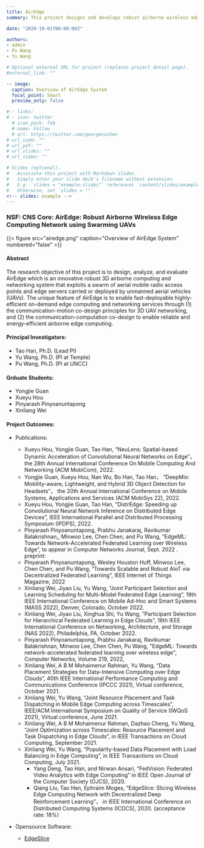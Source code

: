 ```yaml
---
title: AirEdge
summary: This project designs and develops robust airborne wireless edge computing networks and systems.

date: "2020-10-01T00:00:00Z"

authors:
- admin
- Pu Wang
- Yu Wang

# Optional external URL for project (replaces project detail page).
#external_link: ""

-- image:
  caption: Overview of AirEdge System
  focal_point: Smart  
  preview_only: false

#-- links:
# - icon: twitter
  # icon_pack: fab
  # name: Follow
  # url: https://twitter.com/georgecushen
# url_code: ""
# url_pdf: ""
# url_slides: ""
# url_video: "" 

# Slides (optional).
#   Associate this project with Markdown slides.
#   Simply enter your slide deck's filename without extension.
#   E.g. `slides = "example-slides"` references `content/slides/example-slides.md`.
#   Otherwise, set `slides = ""`.
<!-- slides: example -->
---
```


### NSF: CNS Core: AirEdge: Robust Airborne Wireless Edge Computing Network using Swarming UAVs

{{< figure src="airedge.png" caption="Overview of AirEdge System" numbered="false" >}}

#### Abstract
The research objective of this project is to design, analyze, and evaluate AirEdge which is an innovative robust 3D airborne computing and networking system that exploits a swarm of aerial mobile radio access points and edge servers carried or deployed by unmanned aerial vehicles (UAVs). The unique feature of AirEdge is to enable fast-deployable highly-efficient on-demand edge computing and networking services through (1) the communication-motion co-design principles for 3D UAV networking, and (2) the communication-computation co-design to enable reliable and energy-efficient airborne edge computing.

#### Principal Investigators:
- Tao Han, Ph.D. (Lead PI)
- Yu Wang, Ph.D. (PI at Temple)
- Pu Wang, Ph.D. (PI at UNCC)

#### Grduate Students:
- Yongjie Guan
- Xueyu Hou
- Pinyarash Pinyoanuntapong
- Xinliang Wei


#### Project Outcomes:
- Publications:
  - Xueyu Hou, Yongjie Guan, Tao Han, “NeuLens: Spatial-based Dynamic Acceleration of Convolutional Neural Networks on Edge”， the 28th Annual International Conference On Mobile Computing And Networking (ACM MobiCom), 2022.
  - Yongjie Guan, Xueyu Hou, Nan Wu, Bo Han, Tao Han， “DeepMix: Mobility-aware, Lightweight, and Hybrid 3D Object Detection for Headsets”， the 20th Annual International Conference on Mobile Systems, Applications and Services (ACM MobiSys 22), 2022.
  - Xueyu Hou, Yongjie Guan, Tao Han, “DistrEdge: Speeding up Convolutional Neural Network Inference on Distributed Edge Devices”, IEEE International Parallel and Distributed Processing Symposium (IPDPS), 2022. 
  - Pinyarash Pinyoanuntapong, Prabhu Janakaraj, Ravikumar Balakrishnan,, Minwoo Lee, Chen Chen, and Pu Wang, “EdgeML: Towards Network-Accelerated Federated Learning over Wireless Edge”, to appear in Computer Networks Journal, Sept. 2022 . preprint: 
  - Pinyarash Pinyoanuntapong, Wesley Houston Huff, Minwoo Lee, Chen Chen, and Pu Wang, “Towards Scalable and Robust AIoT via Decentralized Federated Learning”, IEEE Internet of Things Magazine, 2022
  - Xinliang Wei, Jiyao Liu, Yu Wang, “Joint Participant Selection and Learning Scheduling for Multi-Model Federated Edge Learning”, 19th IEEE International Conference on Mobile Ad-Hoc and Smart Systems (MASS 2022), Denver, Colorado, October 2022.
  - Xinliang Wei, Jiyao Liu, Xinghua Shi, Yu Wang, “Participant Selection for Hierarchical Federated Learning in Edge Clouds”, 16th IEEE International Conference on Networking, Architecture, and Storage (NAS 2022), Philadelphia, PA, October 2022.
  - Pinyarash Pinyoanuntapong, Prabhu Janakaraj, Ravikumar Balakrishnan, Minwoo Lee, Chen Chen, Pu Wang, "EdgeML: Towards network-accelerated federated learning over wireless edge", Computer Networks, Volume 219, 2022,
  - Xinliang Wei, A B M Mohaimenur Rahman, Yu Wang, “Data Placement Strategies for Data-Intensive Computing over Edge Clouds”, 40th IEEE International Performance Computing and Communications Conference (IPCCC 2021), Virtual conference, October 2021.
  - Xinliang Wei, Yu Wang, “Joint Resource Placement and Task Dispatching in Mobile Edge Computing across Timescales”, IEEE/ACM International Symposium on Quality of Service (IWQoS 2021), Virtual conference, June 2021.
   - Xinliang Wei, A B M Mohaimenur Rahman, Dazhao Cheng, Yu Wang, “Joint Optimization across Timescales: Resource Placement and Task Dispatching in Edge Clouds”, in IEEE Transactions on Cloud Computing, September 2021.
  - Xinliang Wei, Yu Wang, “Popularity-based Data Placement with Load Balancing in Edge Computing”, in IEEE Transactions on Cloud Computing, July 2021.
	- Yang Deng, Tao Han, and Nirwan Ansari, “FedVision: Federated Video Analytics with Edge Computing” in IEEE Open Journal of the Computer Society (OJCS), 2020.
	- Qiang Liu, Tao Han, Ephraim Moges, “EdgeSlice: Slicing Wireless Edge Computing Network with Decentralized Deep Reinforcement Learning”， in IEEE International Conference on Distributed Computing Systems (ICDCS), 2020. (acceptance rate: 18%)
	
 
- Opensource Software:
	- [EdgeSlice](https://github.com/unics-code/EdgeSlice)


<!-- In this framework, smart cameras, radio access networks, and edge servers are recognized as infrastructure that can support multiple machine vision services through adaptive end-to-end multi-domain resource orchestration. The PIs envision that a machine vision service provider (MVSP) will own and manage a virtual network consisting of a radio access network and edge servers and have the access to ubiquitous cameras via camera sharing agreements with camera owners. Under this scenario, MVSPs are challenged to dynamically manage highly coupled resources and functions across multiple technology domains: 1) camera functions such as image preprocessing and embedded machine vision; 2) network resources in the radio access network; 3) computation resources and machine vision on the edge servers. To solve the problem, the PIs propose an interdisciplinary research project which integrates techniques and perspectives from wireless networking, computer vision, and edge computing in designing and optimizing UbiVision. -->


<!-- Lorem ipsum dolor sit amet, consectetur adipiscing elit. Duis posuere tellus ac convallis placerat. Proin tincidunt magna sed ex sollicitudin condimentum. Sed ac faucibus dolor, scelerisque sollicitudin nisi. Cras purus urna, suscipit quis sapien eu, pulvinar tempor diam. Quisque risus orci, mollis id ante sit amet, gravida egestas nisl. Sed ac tempus magna. Proin in dui enim. Donec condimentum, sem id dapibus fringilla, tellus enim condimentum arcu, nec volutpat est felis vel metus. Vestibulum sit amet erat at nulla eleifend gravida.

Nullam vel molestie justo. Curabitur vitae efficitur leo. In hac habitasse platea dictumst. Sed pulvinar mauris dui, eget varius purus congue ac. Nulla euismod, lorem vel elementum dapibus, nunc justo porta mi, sed tempus est est vel tellus. Nam et enim eleifend, laoreet sem sit amet, elementum sem. Morbi ut leo congue, maximus velit ut, finibus arcu. In et libero cursus, rutrum risus non, molestie leo. Nullam congue quam et volutpat malesuada. Sed risus tortor, pulvinar et dictum nec, sodales non mi. Phasellus lacinia commodo laoreet. Nam mollis, erat in feugiat consectetur, purus eros egestas tellus, in auctor urna odio at nibh. Mauris imperdiet nisi ac magna convallis, at rhoncus ligula cursus.

Cras aliquam rhoncus ipsum, in hendrerit nunc mattis vitae. Duis vitae efficitur metus, ac tempus leo. Cras nec fringilla lacus. Quisque sit amet risus at ipsum pharetra commodo. Sed aliquam mauris at consequat eleifend. Praesent porta, augue sed viverra bibendum, neque ante euismod ante, in vehicula justo lorem ac eros. Suspendisse augue libero, venenatis eget tincidunt ut, malesuada at lorem. Donec vitae bibendum arcu. Aenean maximus nulla non pretium iaculis. Quisque imperdiet, nulla in pulvinar aliquet, velit quam ultrices quam, sit amet fringilla leo sem vel nunc. Mauris in lacinia lacus.

Suspendisse a tincidunt lacus. Curabitur at urna sagittis, dictum ante sit amet, euismod magna. Sed rutrum massa id tortor commodo, vitae elementum turpis tempus. Lorem ipsum dolor sit amet, consectetur adipiscing elit. Aenean purus turpis, venenatis a ullamcorper nec, tincidunt et massa. Integer posuere quam rutrum arcu vehicula imperdiet. Mauris ullamcorper quam vitae purus congue, quis euismod magna eleifend. Vestibulum semper vel augue eget tincidunt. Fusce eget justo sodales, dapibus odio eu, ultrices lorem. Duis condimentum lorem id eros commodo, in facilisis mauris scelerisque. Morbi sed auctor leo. Nullam volutpat a lacus quis pharetra. Nulla congue rutrum magna a ornare.

Aliquam in turpis accumsan, malesuada nibh ut, hendrerit justo. Cum sociis natoque penatibus et magnis dis parturient montes, nascetur ridiculus mus. Quisque sed erat nec justo posuere suscipit. Donec ut efficitur arcu, in malesuada neque. Nunc dignissim nisl massa, id vulputate nunc pretium nec. Quisque eget urna in risus suscipit ultricies. Pellentesque odio odio, tincidunt in eleifend sed, posuere a diam. Nam gravida nisl convallis semper elementum. Morbi vitae felis faucibus, vulputate orci placerat, aliquet nisi. Aliquam erat volutpat. Maecenas sagittis pulvinar purus, sed porta quam laoreet at. -->
